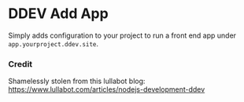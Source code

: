 # DDEV Add App

Simply adds configuration to your project to run a front end app under `app.yourproject.ddev.site`.

### Credit

Shamelessly stolen from this lullabot blog: https://www.lullabot.com/articles/nodejs-development-ddev
